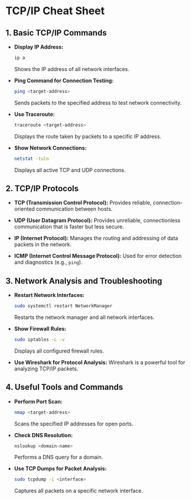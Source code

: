 # TCP/IP Cheat Sheet



## 1. Basic TCP/IP Commands

- **Display IP Address:**
  ```bash
  ip a
  ```
  Shows the IP address of all network interfaces.

- **Ping Command for Connection Testing:**
  ```bash
  ping <target-address>
  ```
  Sends packets to the specified address to test network connectivity.

- **Use Traceroute:**
  ```bash
  traceroute <target-address>
  ```
  Displays the route taken by packets to a specific IP address.

- **Show Network Connections:**
  ```bash
  netstat -tuln
  ```
  Displays all active TCP and UDP connections.

## 2. TCP/IP Protocols

- **TCP (Transmission Control Protocol):**
  Provides reliable, connection-oriented communication between hosts.

- **UDP (User Datagram Protocol):**
  Provides unreliable, connectionless communication that is faster but less secure.

- **IP (Internet Protocol):**
  Manages the routing and addressing of data packets in the network.

- **ICMP (Internet Control Message Protocol):**
  Used for error detection and diagnostics (e.g., `ping`).

## 3. Network Analysis and Troubleshooting

- **Restart Network Interfaces:**
  ```bash
  sudo systemctl restart NetworkManager
  ```
  Restarts the network manager and all network interfaces.

- **Show Firewall Rules:**
  ```bash
  sudo iptables -L -v
  ```
  Displays all configured firewall rules.

- **Use Wireshark for Protocol Analysis:**
  Wireshark is a powerful tool for analyzing TCP/IP packets.

## 4. Useful Tools and Commands

- **Perform Port Scan:**
  ```bash
  nmap <target-address>
  ```
  Scans the specified IP addresses for open ports.

- **Check DNS Resolution:**
  ```bash
  nslookup <domain-name>
  ```
  Performs a DNS query for a domain.

- **Use TCP Dumps for Packet Analysis:**
  ```bash
  sudo tcpdump -i <interface>
  ```
  Captures all packets on a specific network interface.
